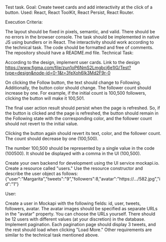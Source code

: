 Test task.
Goal: Create tweet cards and add interactivity at the click of a button.
Used: React, React ToolKit, React Persist, React Router.

Execution Criteria:

The layout should be fixed in pixels, semantic, and valid.
There should be no errors in the browser console.
The task should be implemented in native JS using bundlers or in React.
The interactivity should work according to the technical task.
The code should be formatted and free of comments.
The repository should have a README.md file.
Technical Task:

According to the design, implement user cards.
Link to the design https://www.figma.com/file/zun1oP6NmS2Lmgbcj6e1IG/Test?type=design&node-id=0-1&t=3feXoh6Ik3Md2F9r-0

On clicking the Follow button, the text should change to Following. Additionally, the button color should change. The follower count should increase by one. For example, if the initial count is 100,500 followers, clicking the button will make it 100,501.

The final user action result should persist when the page is refreshed. So, if the button is clicked and the page is refreshed, the button should remain in the Following state with the corresponding color, and the follower count should not revert to the initial value.

Clicking the button again should revert its text, color, and the follower count. The count should decrease by one (100,500).

The number 100,500 should be represented by a single value in the code (100500). It should be displayed with a comma in the UI (100,500).

Create your own backend for development using the UI service mockapi.io.
Create a resource called "users." Use the resource constructor and describe the user object as follows:
{"user":"Margarita","tweets":"9","followers":8,"avatar":"https://.../582.jpg","id":"1"}

User:

Create a user in Mockapi with the following fields: id, user, tweets, followers, avatar.
The avatar images should be specified as separate URLs in the "avatar" property. You can choose the URLs yourself.
There should be 12 users with different values (at your discretion) in the database. Implement pagination. Each pagination page should display 3 tweets, and the rest should load when clicking "Load More."
Other requirements are similar to the technical task mentioned above.

